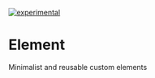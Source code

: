 [![experimental](http://badges.github.io/stability-badges/dist/experimental.svg)](http://github.com/badges/stability-badges)
# Element
Minimalist and reusable custom elements
